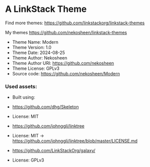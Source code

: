 # A LinkStack Theme
Find more themes: https://github.com/linkstackorg/linkstack-themes

My themes https://github.com/nekosheen/linkstack-themes
                                                                                                                                                                         
*	Theme Name: Modern
*	Theme Version: 1.0
*	Theme Date: 2024-08-25
*	Theme Author: Nekosheen
*	Theme Author URI: https://github.com/nekosheen
*	Theme License: GPLv3
*	Source code: https://github.com/nekosheen/Modern


### Used assets:
* Built using:
* https://github.com/dhg/Skeleton
* License: MIT

* https://github.com/johnggli/linktree
* License: MIT -> https://github.com/johnggli/linktree/blob/master/LICENSE.md

* https://github.com/LinkStackOrg/galaxy/
* License: GPLv3
